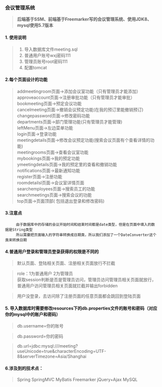 ### 会议管理系统

> **后端基于SSM、前端基于Freemarker写的会议管理系统、使用JDK8、mysql使用5.7版本**

#### 1. 使用说明

>1. 导入数据库文件meeting.sql
>2. 普通用户账号wxj密码111 
>3. 管理员账号root密码111
>4. 配置tomcat



#### 2.每个页面设计的功能		

>addmeetingroom页面->添加会议室功能（只有管理员才能添加）  
approveaccount页面->注册审批功能（只有管理员才能审批）  
bookmeeting页面->预定会议功能  
cancelmeeting页面->撤销会议预定功能(在我的预订里能撤销预订)  
changepassword页面->修改密码功能  
departments页面->部门管理功能(只有管理员才能管理)  
leftMenu页面->左边菜单功能  
login页面->登录功能  
meetingdetails页面->修改会议预定功能(搜索会议页面有个查看详情的功能)  
meetingrooms页面->查看会议室功能  
mybookings页面->我的预定功能    
ymeetingdetails页面->我的预定里的查看和撤销功能  
notifications页面->最新通知功能  
register页面->注册功能  
roomdetailsl页面->会议室详情页面  
searchemployees页面->搜索员工的功能  
searchmeetings页面->搜索会议的功能  
top页面->页面顶部( 包括退出登录和修改密码)     

#### 3.注意点

```
     由于数据库中的存储的会议开始时间和结束时间都是date类型，但是在页面中填入的数据是String类型
     所以需要把页面输入的字符串转换成日期类，所以我们添加了一个DateConverter这个类来转换日期
```



#### 4.普通用户登录和管理员登录获得的权限是不同的

>默认页面、登陆相关页面、注册相关页面放行不拦截  

>  role：1为普通用户  2为管理员  
  获取session判断是否是管理员访问，管理员访问管理员相关页面就放行，普通用户访问管理员相关页面就拦截并输出forbidden  

 > 用户没登录，去访问除了注册页面的任意页面都会跳回到登陆页面



#### 5. 导入数据库时需要修改resources下的db.properties文件的账号和密码（对应你的mysql中的账户和密码）

>db.username=你的账号  

>db.password=你的密码  

>db.url=jdbc:mysql:///meeting?useUnicode=true&characterEncoding=UTF-8&serverTimezone=Asia/Shanghai  



#### 6.涉及到的技术点：

>Spring
SpringMVC
MyBatis
Freemarker
jQuery+Ajax
MySQL

